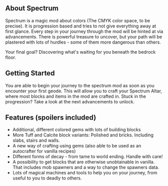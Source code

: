 ## About Spectrum
Spectrum is a magic mod about colors (The CMYK color space, to be precise).
It is progression based and tries to not give everything away at first glance.
Every step in your journey through the mod will be hinted at via advancements.
There is powerful treasure to uncover, but your path will be plastered with lots of hurdles - some of them more dangerous than others.

Your final goal? Discovering what's waiting for you beneath the bedrock floor.


## Getting Started
You are able to begin your journey to the spectrum mod as soon as you encounter your first geode.
This will allow you to craft your Spectrum Altar, where most blocks and items in the mod are crafted in.
Stuck in the progression? Take a look at the next advancements to unlock.

## Features  (spoilers included)
- Additional, different colored gems with lots of building blocks
- More Tuff and Calcite block variants: Polished and bricks. Including slabs, stairs and walls.
- A new way of crafting using gems (also able to be used as an autocrafter for vanilla recipes)
- Different forms of decay - from tame to world ending. Handle with care!
- A possibility to get blocks that are otherwise unobtainable in vanilla. That includes mob spawners and a way to change the spawners data.
- Lots of magical machines and tools to help you on your journey, from useful to you to deadly to others.
